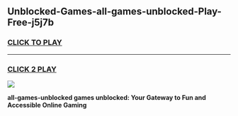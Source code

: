 
## Unblocked-Games-all-games-unblocked-Play-Free-j5j7b
<h3>
<a href="https://premium76.site?title=all-games-unblocked&ref=18A1">CLICK TO PLAY</a></h3>
<hr>

<h3>
<a href="https://premium76.site?title=all-games-unblocked&ref=18A1">CLICK 2 PLAY</a>
  
</h3>

<a href="https://premium76.site?title=all-games-unblocked&ref=18A1"><img src="https://clearcache.store/games.png"></a>


**all-games-unblocked games unblocked: Your Gateway to Fun and Accessible Online Gaming**
